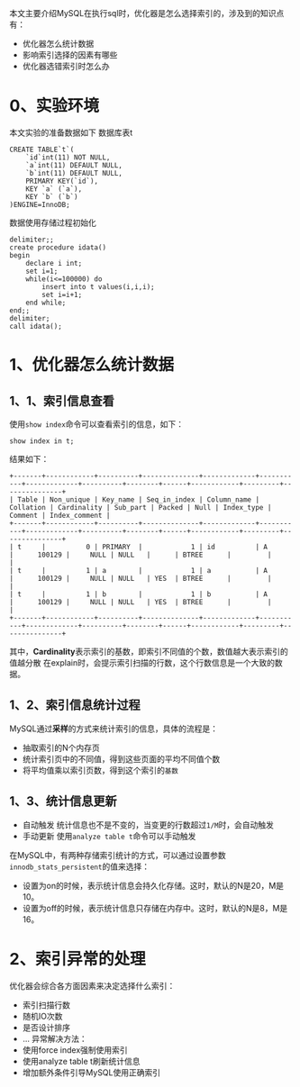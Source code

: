 本文主要介绍MySQL在执行sql时，优化器是怎么选择索引的，涉及到的知识点有：
- 优化器怎么统计数据
- 影响索引选择的因素有哪些
- 优化器选错索引时怎么办
# 0、实验环境
本文实验的准备数据如下
数据库表t
``` mysql
CREATE TABLE`t`(
	`id`int(11) NOT NULL,
	`a`int(11) DEFAULT NULL,
	`b`int(11) DEFAULT NULL,
	PRIMARY KEY(`id`),
	KEY `a` (`a`),
	KEY `b` (`b`)
)ENGINE=InnoDB;
```
数据使用存储过程初始化
``` mysql
delimiter;;
create procedure idata()
begin
	declare i int;
	set i=1;
	while(i<=100000) do
		insert into t values(i,i,i);
		set i=i+1;
	end while;
end;;
delimiter;
call idata();
```
# 1、优化器怎么统计数据
## 1、1、索引信息查看
使用`show index`命令可以查看索引的信息，如下：
``` shell
show index in t;
```
结果如下：
``` text
+-------+------------+----------+--------------+-------------+-----------+-------------+----------+--------+------+------------+---------+---------------+
| Table | Non_unique | Key_name | Seq_in_index | Column_name | Collation | Cardinality | Sub_part | Packed | Null | Index_type | Comment | Index_comment |
+-------+------------+----------+--------------+-------------+-----------+-------------+----------+--------+------+------------+---------+---------------+
| t     |          0 | PRIMARY  |            1 | id          | A         |      100129 |     NULL | NULL   |      | BTREE      |         |               |
| t     |          1 | a        |            1 | a           | A         |      100129 |     NULL | NULL   | YES  | BTREE      |         |               |
| t     |          1 | b        |            1 | b           | A         |      100129 |     NULL | NULL   | YES  | BTREE      |         |               |
+-------+------------+----------+--------------+-------------+-----------+-------------+----------+--------+------+------------+---------+---------------+
```
其中，**Cardinality**表示索引的基数，即索引不同值的个数，数值越大表示索引的值越分散
在explain时，会提示索引扫描的行数，这个行数信息是一个大致的数据。
## 1、2、索引信息统计过程
MySQL通过**采样**的方式来统计索引的信息，具体的流程是：
- 抽取索引的N个内存页
- 统计索引页中的不同值，得到这些页面的平均不同值个数
- 将平均值乘以索引页数，得到这个索引的`基数`
## 1、3、统计信息更新
- 自动触发
统计信息也不是不变的，当变更的行数超过`1/M`时，会自动触发
- 手动更新
使用`analyze table t`命令可以手动触发

在MySQL中，有两种存储索引统计的方式，可以通过设置参数`innodb_stats_persistent`的值来选择：
- 设置为on的时候，表示统计信息会持久化存储。这时，默认的N是20，M是10。
- 设置为off的时候，表示统计信息只存储在内存中。这时，默认的N是8，M是16。
# 2、索引异常的处理
优化器会综合各方面因素来决定选择什么索引：
- 索引扫描行数
- 随机IO次数
- 是否设计排序
- ...
异常解决方法：
- 使用force index强制使用索引
- 使用analyze table t刷新统计信息
- 增加额外条件引导MySQL使用正确索引